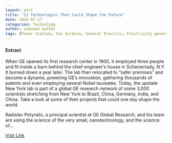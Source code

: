 ```yaml
---
layout: post
title: "11 Technologies That Could Shape the Future"
date: 2015-07-17
categories: Technology
author: unknown author
tags: [Power station, Gas turbine, General Electric, Electricity generation, Energy, Electric power, Technology, Artificial objects, Power (physics), Nature, Electrical engineering, Electricity]
---
```





#### Extract
>
When GE opened its first research center in 1900, it employed three people and fit inside a barn behind the chief engineer&#8217;s house in Schenectady, N.Y.
It burned down a year later.
The lab then relocated to “safer premises” and become a dynamo, powering GE’s innovation, gathering thousands of patents and even employing several Nobel laureates. Today, the upstate New York lab is part of a global GE research network of some 3,000 scientists stretching from New York to Brazil, China, Germany, India, and China. Take a look at some of their projects that could one day shape the world.



Radislav Potyrailo, a principal scientist at GE Global Research, and his team are using the science of the very small, nanotechnology, and the science of...



[Visit Link](http://www.gereports.com/post/106571318265)



